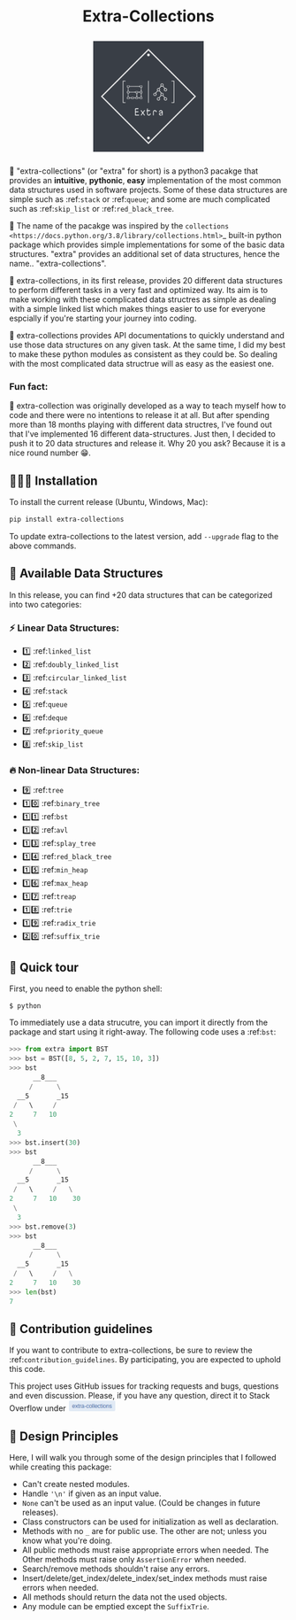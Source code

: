 <h1 align="center">
<p>Extra-Collections</p>
<img src="./docs/source/img/dark-logo.png" height=200 alt="logo">
</h1>


👋 "extra-collections" (or "extra" for short) is a python3 pacakge that provides
an **intuitive**, **pythonic**, **easy** implementation of the most common data
structures used in software projects. Some of these data structures are simple
such as :ref:`stack` or :ref:`queue`; and some are much complicated such as
:ref:`skip_list` or :ref:`red_black_tree`.

🧐 The name of the pacakge was inspired by the 
`collections <https://docs.python.org/3.8/library/collections.html>`_ built-in
python package which provides simple implementations for some of the basic data
structures. "extra" provides an additional set of data structures, hence the
name.. "extra-collections".

🤯 extra-collections, in its first release, provides 20 different data
structures to perform different tasks in a very fast and optimized way. Its aim
is to make working with these complicated data structres as simple as dealing
with a simple linked list which makes things easier to use for everyone
espcially if you're starting your journey into coding.

📒 extra-collections provides API documentations to quickly understand and use
those data structures on any given task. At the same time, I did my best to 
make these python modules as consistent as they could be. So dealing with the 
most complicated data structrue will as easy as the easiest one.

### **Fun fact:**

🤤 extra-collection was originally developed as a way to teach myself how to
code and there were no intentions to release it at all. But after spending more
than 18 months playing with different data structres, I've found out that I've
implemented 16 different data-structures. Just then, I decided to push it to 20
data structures and release it. Why 20 you ask? Because it is a nice round
number 😁.


## 👨🏻‍💻 Installation
To install the current release (Ubuntu, Windows, Mac):

```bash
pip install extra-collections
```

To update extra-collections to the latest version, add `--upgrade` flag to the
above commands.


## 🦾 Available Data Structures
In this release, you can find +20 data structures that can be categorized into
two categories:

### ⚡️ Linear Data Structures:
* 1️⃣ :ref:`linked_list`
* 2️⃣ :ref:`doubly_linked_list`
* 3️⃣ :ref:`circular_linked_list`
* 4️⃣ :ref:`stack`
* 5️⃣ :ref:`queue`
* 6️⃣ :ref:`deque`
* 7️⃣ :ref:`priority_queue`
* 8️⃣ :ref:`skip_list`

### 🔥 Non-linear Data Structures:
* 9️⃣   :ref:`tree`
* 1️⃣0️⃣ :ref:`binary_tree`
* 1️⃣1️⃣ :ref:`bst`
* 1️⃣2️⃣ :ref:`avl`
* 1️⃣3️⃣ :ref:`splay_tree`
* 1️⃣4️⃣ :ref:`red_black_tree`
* 1️⃣5️⃣ :ref:`min_heap`
* 1️⃣6️⃣ :ref:`max_heap`
* 1️⃣7️⃣ :ref:`treap`
* 1️⃣8️⃣ :ref:`trie`
* 1️⃣9️⃣ :ref:`radix_trie`
* 2️⃣0️⃣ :ref:`suffix_trie`


## 🚀 Quick tour
First, you need to enable the python shell:

```shell
$ python
```

To immediately use a data strucutre, you can import it directly from the package
and start using it right-away. The following code uses a :ref:`bst`:

```python
>>> from extra import BST
>>> bst = BST([8, 5, 2, 7, 15, 10, 3])
>>> bst
      __8___
     /      \
  __5       _15
 /   \     /
2     7   10
 \
  3
>>> bst.insert(30)
>>> bst
      __8___
     /      \
  __5       _15
 /   \     /   \
2     7   10    30
 \
  3
>>> bst.remove(3)
>>> bst
      __8___
     /      \
  __5       _15
 /   \     /   \
2     7   10    30
>>> len(bst)
7
```

## 🤝 Contribution guidelines
If you want to contribute to extra-collections, be sure to review the 
:ref:`contribution_guidelines`. By participating, you are expected to uphold
this code.

This project uses GitHub issues for tracking requests and bugs, questions and
even discussion. Please, if you have any question, direct it to Stack Overflow
under <a href="https://stackoverflow.com">
<img src="./docs/source/img/stackoverflow-tag.png" height="20">
</a>


## 🚧 Design Principles

Here, I will walk you through some of the design principles that I followed
while creating this package:

- Can't create nested modules.
- Handle `'\n'` if given as an input value.
- `None` can't be used as an input value. (Could be changes in future releases).
- Class constructors can be used for initialization as well as declaration.
- Methods with no `_` are for public use. The other are not; unless you know
what you're doing. 
- All public methods must raise appropriate errors when needed. The Other
methods must raise only `AssertionError` when needed.
- Search/remove methods shouldn't raise any errors.
- Insert/delete/get_index/delete_index/set_index methods must raise errors when
needed.
- All methods should return the data not the used objects.
- Any module can be emptied except the `SuffixTrie`.

